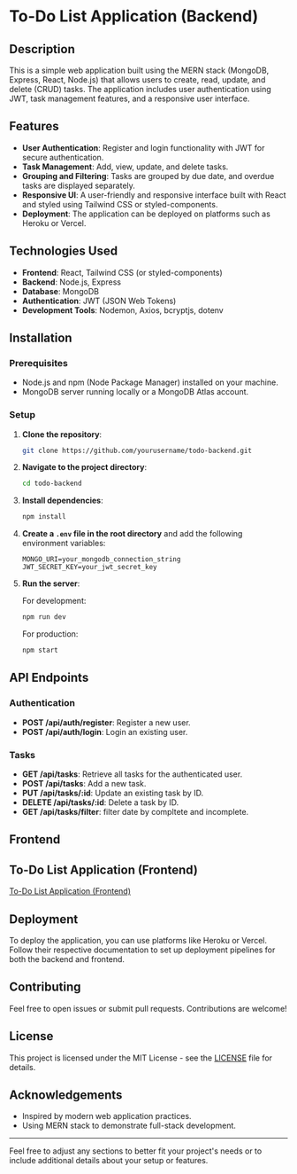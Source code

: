 # To-Do List Application (Backend)

## Description

This is a simple web application built using the MERN stack (MongoDB, Express, React, Node.js) that allows users to create, read, update, and delete (CRUD) tasks. The application includes user authentication using JWT, task management features, and a responsive user interface.

## Features

- **User Authentication**: Register and login functionality with JWT for secure authentication.
- **Task Management**: Add, view, update, and delete tasks.
- **Grouping and Filtering**: Tasks are grouped by due date, and overdue tasks are displayed separately.
- **Responsive UI**: A user-friendly and responsive interface built with React and styled using Tailwind CSS or styled-components.
- **Deployment**: The application can be deployed on platforms such as Heroku or Vercel.

## Technologies Used

- **Frontend**: React, Tailwind CSS (or styled-components)
- **Backend**: Node.js, Express
- **Database**: MongoDB
- **Authentication**: JWT (JSON Web Tokens)
- **Development Tools**: Nodemon, Axios, bcryptjs, dotenv

## Installation

### Prerequisites

- Node.js and npm (Node Package Manager) installed on your machine.
- MongoDB server running locally or a MongoDB Atlas account.

### Setup

1. **Clone the repository**:

    ```sh
    git clone https://github.com/yourusername/todo-backend.git
    ```

2. **Navigate to the project directory**:

    ```sh
    cd todo-backend
    ```

3. **Install dependencies**:

    ```sh
    npm install
    ```

4. **Create a `.env` file in the root directory** and add the following environment variables:

    ```env
    MONGO_URI=your_mongodb_connection_string
    JWT_SECRET_KEY=your_jwt_secret_key
    ```

5. **Run the server**:

    For development:

    ```sh
    npm run dev
    ```

    For production:

    ```sh
    npm start
    ```

## API Endpoints

### Authentication

- **POST /api/auth/register**: Register a new user.
- **POST /api/auth/login**: Login an existing user.

### Tasks

- **GET /api/tasks**: Retrieve all tasks for the authenticated user.
- **POST /api/tasks**: Add a new task.
- **PUT /api/tasks/:id**: Update an existing task by ID.
- **DELETE /api/tasks/:id**: Delete a task by ID.
- **GET /api/tasks/filter**: filter date by compltete and incomplete.

## Frontend

## To-Do List Application (Frontend)
   <a href="https://github.com/LakshanChinthaka/todo-frontend.git">To-Do List Application (Frontend)</a> 

## Deployment

To deploy the application, you can use platforms like Heroku or Vercel. Follow their respective documentation to set up deployment pipelines for both the backend and frontend.

## Contributing

Feel free to open issues or submit pull requests. Contributions are welcome!

## License

This project is licensed under the MIT License - see the [LICENSE](LICENSE) file for details.

## Acknowledgements

- Inspired by modern web application practices.
- Using MERN stack to demonstrate full-stack development.

---

Feel free to adjust any sections to better fit your project's needs or to include additional details about your setup or features.
